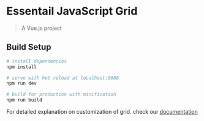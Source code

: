 # Essentail JavaScript Grid

> A Vue.js project

## Build Setup

``` bash
# install dependencies
npm install

# serve with hot reload at localhost:8080
npm run dev

# build for production with minification
npm run build
```

For detailed explanation on customization of grid. check our [documentation](https://ej2.syncfusion.com/vue/documentation/grid/getting-started.html)